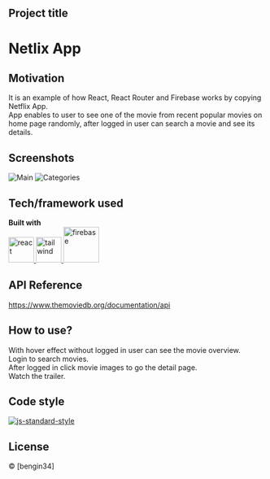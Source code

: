 
## Project title
# Netlix App

## Motivation
It is an example of how React, React Router and Firebase works by copying Netflix App.
<br>
App enables to user to see one of the movie from recent popular movies on home page randomly, after logged in user can search a movie and see its details.

## Screenshots
![Main](../../Ekran%20Resmi%202023-03-17%2011.42.44.png)
![Categories](../../Ekran%20Resmi%202023-03-17%2011.42.59.png)
## Tech/framework used

<b>Built with</b> <br>
<a href="#" target="_blank"> <img src="https://cdn.icon-icons.com/icons2/2415/PNG/512/react_original_wordmark_logo_icon_146375.png" alt="react" width="50"/> </a>  <a href="#" target="_blank"> <img src="https://user-images.githubusercontent.com/25181517/202896760-337261ed-ee92-4979-84c4-d4b829c7355d.png" alt="tailwind" height="50"/> </a> <a href="#" target="_blank"> <img src="https://user-images.githubusercontent.com/25181517/189716855-2c69ca7a-5149-4647-936d-780610911353.png" alt="firebase" height="70"/> </a> 

## API Reference

https://www.themoviedb.org/documentation/api

## How to use?
With hover effect without logged in user can see the movie overview.<br>
Login to search movies. <br>
After logged in click movie images to go the detail page.<br>
Watch the trailer.

## Code style
[![js-standard-style](https://img.shields.io/badge/code%20style-standard-brightgreen.svg?style=flat)](https://github.com/feross/standard)

## License
 © [bengin34]
